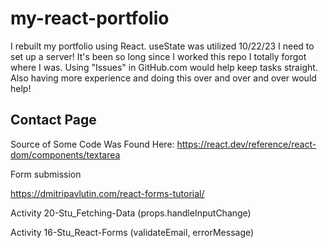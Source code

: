 # my-react-portfolio
I rebuilt my portfolio using React.
useState was utilized
10/22/23 I need to set up a server! It's been so long since I worked this repo I totally forgot where I was. Using "Issues" in GitHub.com would help keep tasks straight. Also having more experience and doing this over and over and over would help!

## Contact Page

Source of Some Code Was Found Here:
https://react.dev/reference/react-dom/components/textarea


Form submission

https://dmitripavlutin.com/react-forms-tutorial/ 

Activity 20-Stu_Fetching-Data (props.handleInputChange)

Activity 16-Stu_React-Forms (validateEmail, errorMessage)
